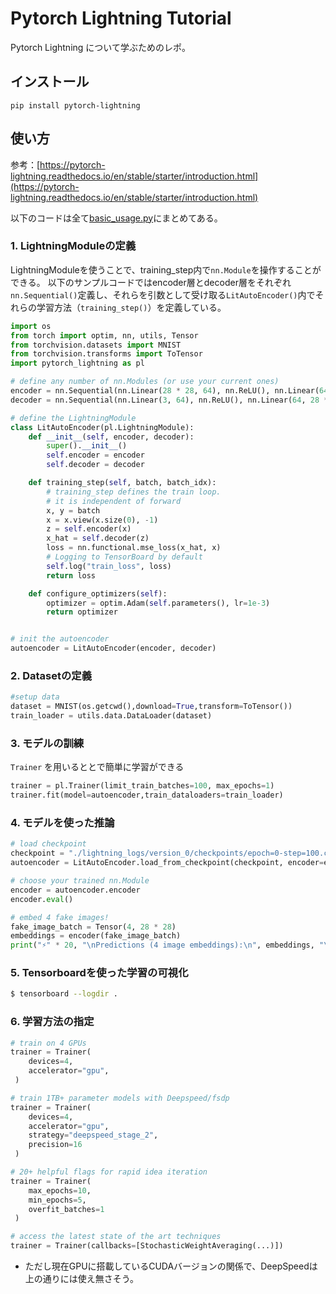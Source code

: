 # Pytorch Lightning Tutorial

Pytorch Lightning について学ぶためのレポ。

## インストール
```
pip install pytorch-lightning
```

## 使い方
参考：[https://pytorch-lightning.readthedocs.io/en/stable/starter/introduction.html](https://pytorch-lightning.readthedocs.io/en/stable/starter/introduction.html)

以下のコードは全て[basic_usage.py](basic_usage.py)にまとめてある。

### 1. LightningModuleの定義
LightningModuleを使うことで、training_step内で`nn.Module`を操作することができる。
以下のサンプルコードではencoder層とdecoder層をそれぞれ`nn.Sequential()`定義し、それらを引数として受け取る`LitAutoEncoder()`内でそれらの学習方法（`training_step()`）を定義している。

```python
import os
from torch import optim, nn, utils, Tensor
from torchvision.datasets import MNIST
from torchvision.transforms import ToTensor
import pytorch_lightning as pl

# define any number of nn.Modules (or use your current ones)
encoder = nn.Sequential(nn.Linear(28 * 28, 64), nn.ReLU(), nn.Linear(64, 3))
decoder = nn.Sequential(nn.Linear(3, 64), nn.ReLU(), nn.Linear(64, 28 * 28))

# define the LightningModule
class LitAutoEncoder(pl.LightningModule):
    def __init__(self, encoder, decoder):
        super().__init__()
        self.encoder = encoder
        self.decoder = decoder

    def training_step(self, batch, batch_idx):
        # training_step defines the train loop.
        # it is independent of forward
        x, y = batch
        x = x.view(x.size(0), -1)
        z = self.encoder(x)
        x_hat = self.decoder(z)
        loss = nn.functional.mse_loss(x_hat, x)
        # Logging to TensorBoard by default
        self.log("train_loss", loss)
        return loss

    def configure_optimizers(self):
        optimizer = optim.Adam(self.parameters(), lr=1e-3)
        return optimizer


# init the autoencoder
autoencoder = LitAutoEncoder(encoder, decoder)
```

### 2. Datasetの定義
```python
#setup data
dataset = MNIST(os.getcwd(),download=True,transform=ToTensor())
train_loader = utils.data.DataLoader(dataset)
```

### 3. モデルの訓練
`Trainer` を用いるととで簡単に学習ができる
```python
trainer = pl.Trainer(limit_train_batches=100, max_epochs=1)
trainer.fit(model=autoencoder,train_dataloaders=train_loader)
```

### 4. モデルを使った推論

```python
# load checkpoint
checkpoint = "./lightning_logs/version_0/checkpoints/epoch=0-step=100.ckpt"
autoencoder = LitAutoEncoder.load_from_checkpoint(checkpoint, encoder=encoder, decoder=decoder)

# choose your trained nn.Module
encoder = autoencoder.encoder
encoder.eval()

# embed 4 fake images!
fake_image_batch = Tensor(4, 28 * 28)
embeddings = encoder(fake_image_batch)
print("⚡" * 20, "\nPredictions (4 image embeddings):\n", embeddings, "\n", "⚡" * 20)
```

### 5. Tensorboardを使った学習の可視化
```bash
$ tensorboard --logdir .
```

### 6. 学習方法の指定
```python
# train on 4 GPUs
trainer = Trainer(
    devices=4,
    accelerator="gpu",
 )

# train 1TB+ parameter models with Deepspeed/fsdp
trainer = Trainer(
    devices=4,
    accelerator="gpu",
    strategy="deepspeed_stage_2",
    precision=16
 )

# 20+ helpful flags for rapid idea iteration
trainer = Trainer(
    max_epochs=10,
    min_epochs=5,
    overfit_batches=1
 )

# access the latest state of the art techniques
trainer = Trainer(callbacks=[StochasticWeightAveraging(...)])
```
- ただし現在GPUに搭載しているCUDAバージョンの関係で、DeepSpeedは上の通りには使え無さそう。
